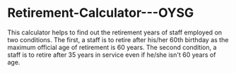 # Retirement-Calculator---OYSG
This calculator helps to find out the retirement years of staff employed on two conditions. The first, a staff is to retire after his/her 60th birthday as the maximum official age of retirement is 60 years.
The second condition, a staff is to retire after 35 years in service even if he/she isn't 60 years of age.
